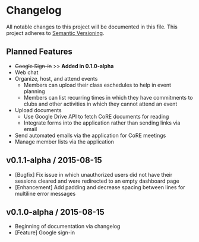 # Changelog
All notable changes to this project will be documented in this file. This project adheres to [Semantic Versioning](http://semver.org/).

## Planned Features

- ~~Google Sign-in~~ >> **Added in 0.1.0-alpha**
- Web chat
- Organize, host, and attend events
  - Members can upload their class eschedules to help in event planning
  - Members can list recurring times in which they have commitments to clubs and other activities in which they cannot attend an event
- Upload documents
  - Use Google Drive API to fetch CoRE documents for reading
  - Integrate forms into the application rather than sending links via email
- Send automated emails via the application for CoRE meetings
- Manage member lists via the application

## v0.1.1-alpha / 2015-08-15
- [Bugfix] Fix issue in which unauthorized users did not have their sessions cleared and were redirected to an empty dashboard page
- [Enhancement] Add padding and decrease spacing between lines for multiline error messages

## v0.1.0-alpha / 2015-08-15
- Beginning of documentation via changelog
- [Feature] Google sign-in
